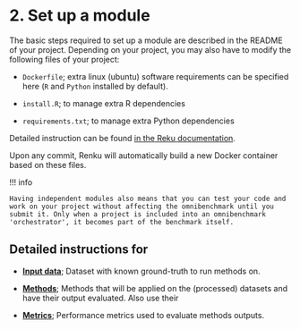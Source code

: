 
# 2. Set up a module

The basic steps required to set up a module are described in the README of your project. Depending on your project, you may also have to modify the following files of your project: 

- `Dockerfile`; extra linux (ubuntu) software requirements can be specified here (`R` and `Python` installed by default).

- `install.R`; to manage extra R dependencies

- `requirements.txt`; to manage extra Python dependencies

Detailed instruction can be found [in the Reku documentation](https://renku.readthedocs.io/en/latest/how-to-guides/general/install-packages.html#).

Upon any commit, Renku will automatically build a new Docker container based on these files. 

!!! info

    Having independent modules also means that you can test your code and work on your project without affecting the omnibenchmark until you submit it. Only when a project is included into an omnibenchmark 'orchestrator', it becomes part of the benchmark itself.

## Detailed instructions for 

- [**Input data**](01_data.md); Dataset with known ground-truth to run methods on.

- [**Methods**](02_method.md); Methods that will be applied on the (processed) datasets and have their output evaluated. Also use their 

- [**Metrics**](03_metric.md); Performance metrics used to evaluate methods outputs. 
